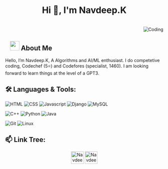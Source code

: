 <h1 align="center">Hi 👋, I'm Navdeep.K</h1>

</br>
<img align="right" alt="Coding" width="auto" src="https://media.giphy.com/media/RbDKaczqWovIugyJmW/giphy.gif">
</br>

## &nbsp; &nbsp;<img src="https://media.giphy.com/media/WUlplcMpOCEmTGBtBW/giphy.gif" width="30"> **About Me**

Hello, I’m Navdeep.K, A Algorithms and AI/ML enthusiast. I do competetive coding, Codechef (5⭐) and Codefores (specialist, 1460). I am looking forward to learn things at the level of a GPT3.

## 🛠️ **Languages & Tools:**

![HTML](https://img.shields.io/badge/html%20-%23E34F26.svg?&style=for-the-badge&logo=html5&logoColor=white)
![CSS](https://img.shields.io/badge/css%20-%231572B6.svg?&style=for-the-badge&logo=css3&logoColor=white)
![Javascript](https://img.shields.io/badge/-Javascript-ffb400?style=for-the-badge&logo=javascript&logoColor=ffff3f)
![Django](https://img.shields.io/badge/-Django-blue?style=for-the-badge&logo=django)
![MySQL](https://img.shields.io/badge/-MySQL-eeeeee?style=for-the-badge&logo=mysql)

![C++](https://img.shields.io/badge/c++%20-%2300599C.svg?&style=for-the-badge&logo=c%2B%2B&ogoColor=white)
![Python](https://img.shields.io/badge/-Python-red?style=for-the-badge&logo=python)
![Java](https://img.shields.io/badge/-Java-ffb400?style=for-the-badge&logo=java&logoColor=ffff3f)

![Git](https://img.shields.io/badge/git%20-%23F05033.svg?&style=for-the-badge&logo=git&logoColor=white)
![Linux](https://img.shields.io/badge/-linux-772953?style=for-the-badge&logo=linux)


## 📫 **Link Tree:**
<p align="center">
<a href="https://www.linkedin.com/in/navdeep-k-471524194/" target="blank"><img align="center" src="https://cdn.jsdelivr.net/npm/simple-icons@3.0.1/icons/linkedin.svg" alt="Navdeep.K" height="40" width="40" /></a>
<a href="mailto:navdeep152002@gmail.com" target="blank"><img align="center" src="https://cdn.jsdelivr.net/npm/simple-icons@3.0.1/icons/gmail.svg" alt="Navdeep.K" height="40" width="40" /></a>

